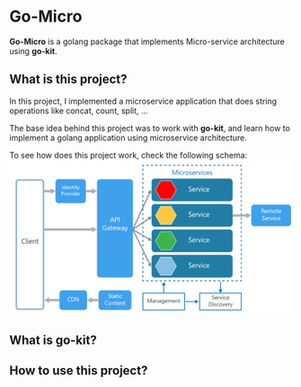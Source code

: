 # Go-Micro

**Go-Micro** is a golang package that implements Micro-service architecture 
using **go-kit**.

## What is this project?
In this project, I implemented a microservice application that does string
operations like concat, count, split, ...

The base idea behind this project was to work with **go-kit**, and learn how
to implement a golang application using microservice architecture.

To see how does this project work, check the following schema:<br />
<img src="./assets/microservice-architecture.png" />

## What is go-kit?

## How to use this project?
